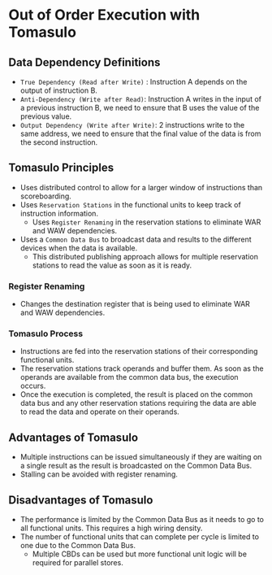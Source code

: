 # Out of Order Execution with Tomasulo

## Data Dependency Definitions
* `True Dependency (Read after Write)` : Instruction A depends on the output of instruction B.
* `Anti-Dependency (Write after Read)`: Instruction A writes in the input of a previous instruction B, we need to ensure that B uses the value of the previous value.
* `Output Dependency (Write after Write)`: 2 instructions write to the same address, we need to ensure that the final value of the data is from the second instruction.

## Tomasulo Principles
*  Uses distributed control to allow for a larger window of instructions than scoreboarding.
* Uses `Reservation Stations` in the functional units to keep track of instruction information.
	* Uses `Register Renaming` in the reservation stations to eliminate WAR and WAW dependencies.
* Uses a `Common Data Bus` to broadcast data and results to the different devices when the data is available.
	* This distributed publishing approach allows for multiple reservation stations to read the value as soon as it is ready.
### Register Renaming
* Changes the destination register that is being used to eliminate WAR and WAW dependencies.

### Tomasulo Process
* Instructions are fed into the reservation stations of their corresponding functional units.
* The reservation stations track operands and buffer them. As soon as the operands are available from the common data bus, the execution occurs.
* Once the execution is completed, the result is placed on the common data bus and any other reservation stations requiring the data are able to read the data and operate on their operands.

## Advantages of Tomasulo
* Multiple instructions can be issued simultaneously if they are waiting on a single result as the result is broadcasted on the Common Data Bus.
* Stalling can be avoided with register renaming.

## Disadvantages of Tomasulo
* The performance is limited by the Common Data Bus as it needs to go to all functional units. This requires a high wiring density.
* The number of functional units that can complete per cycle is limited to one due to the Common Data Bus.
	* Multiple CBDs can be used but more functional unit logic will be required for parallel stores.